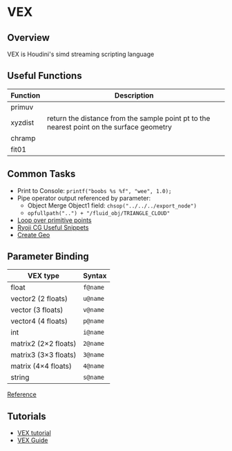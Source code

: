 # VEX

## Overview

VEX is Houdini's simd streaming scripting language

## Useful Functions
| Function | Description                                                                               |
| -------- | ----------------------------------------------------------------------------------------- |
| primuv   |                                                                                           |
| xyzdist  | return the distance from the sample point pt to the nearest point on the surface geometry |
| chramp   |                                                                                           |
| fit01    |                                                                                           |

## Common Tasks
- Print to Console: `printf("boobs %s %f", "wee", 1.0);`
- Pipe operator output referenced by parameter:
  - Object Merge Object1 field: `chsop("../../../export_node")`
  - `opfullpath("..") + "/fluid_obj/TRIANGLE_CLOUD"`
- [Loop over primitive points](https://gist.github.com/NSDesign/983bb7df6d6a154e9a19)
- [Ryoji CG Useful Snippets](https://sites.google.com/site/fujitarium/Houdini/useful-expressions-houdini)
- [Create Geo](https://houdinitricks.com/cvex-wrangle-vop-nodes/)

## Parameter Binding

| VEX type             | Syntax   |
| -------------------- | -------- |
| float                | `f@name` |
| vector2 (2 floats)   | `u@name` |
| vector (3 floats)    | `v@name` |
| vector4 (4 floats)   | `p@name` |
| int                  | `i@name` |
| matrix2 (2×2 floats) | `2@name` |
| matrix3 (3×3 floats) | `3@name` |
| matrix (4×4 floats)  | `4@name` |
| string               | `s@name` |
[Reference](http://www.sidefx.com/docs/houdini/vex/snippets)

## Tutorials
- [VEX tutorial](https://github.com/jtomori/vex_tutorial)
- [VEX Guide](http://www.tokeru.com/cgwiki/index.php?title=HoudiniVex)
